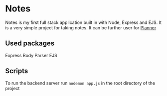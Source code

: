 # Notes
Notes is my first full stack application built in with Node, Express and EJS. It is a very simple project for taking notes. It can be further user for [Planner](https://github.com/akshatmittal61/planner)

## Used packages

Express
Body Parser
EJS

## Scripts

To run the backend server run `nodemon app.js` in the root directory of the project

